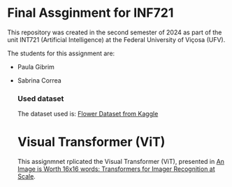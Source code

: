 # Final Assginment for INF721

This repository was created in the second semester of 2024 as part of the unit INT721 (Artificial Intelligence) at the Federal University of Viçosa (UFV).

The students for this assignment are:
- Paula Gibrim
- Sabrina Correa

  ### Used dataset
  The dataset used is: [Flower Dataset from Kaggle](https://www.kaggle.com/datasets/imsparsh/flowers-dataset)

  # Visual Transformer (ViT)

  This assignmnet rplicated the Visual Transformer (ViT), presented in [An Image is Worth 16x16 words: Transformers for Imager Recognition at Scale](https://arxiv.org/pdf/2010.11929).


